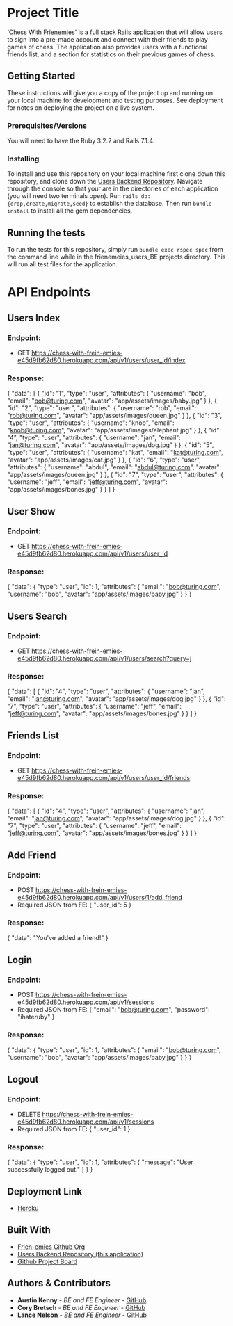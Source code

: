 # Project Title
‘Chess With Frienemies' is a full stack Rails application that will allow users to sign into a pre-made account and connect with their friends to play games of chess. The application also provides users with a functional friends list, and a section for statistics on their previous games of chess.

## Getting Started
These instructions will give you a copy of the project up and running on
your local machine for development and testing purposes. See deployment
for notes on deploying the project on a live system.

### Prerequisites/Versions
You will need to have the Ruby 3.2.2 and Rails 7.1.4.

### Installing
To install and use this repository on your local machine first clone down this repository, and clone down the [Users Backend Repository](https://github.com/frien-emies/users_BE).
Navigate through the console so that your are in the directories of each application (you will need two terminals open).
Run `rails db:{drop,create,migrate,seed}` to establish the database. Then run `bundle install` to install all the gem dependencies. 

## Running the tests
To run the tests for this repository, simply run `bundle exec rspec spec` from the command line while in the frienemeies_users_BE projects directory. This will run all test files for the application. 

# API Endpoints
## Users Index
### Endpoint:
  - GET https://chess-with-frein-emies-e45d9fb62d80.herokuapp.com/api/v1/users/user_id/index
### Response:
{
  "data": [
    {
      "id": "1",
      "type": "user",
      "attributes": {
        "username": "bob",
        "email": "bob@turing.com",
        "avatar": "app/assets/images/baby.jpg"
      }
    },
    {
      "id": "2",
      "type": "user",
      "attributes": {
        "username": "rob",
        "email": "rob@turing.com",
        "avatar": "app/assets/images/queen.jpg"
      }
    },
    {
      "id": "3",
      "type": "user",
      "attributes": {
        "username": "knob",
        "email": "knob@turing.com",
        "avatar": "app/assets/images/elephant.jpg"
      }
    },
    {
      "id": "4",
      "type": "user",
      "attributes": {
        "username": "jan",
        "email": "jan@turing.com",
        "avatar": "app/assets/images/dog.jpg"
      }
    },
    {
      "id": "5",
      "type": "user",
      "attributes": {
        "username": "kat",
        "email": "kat@turing.com",
        "avatar": "app/assets/images/cat.jpg"
      }
    },
    {
      "id": "6",
      "type": "user",
      "attributes": {
        "username": "abdul",
        "email": "abdul@turing.com",
        "avatar": "app/assets/images/queen.jpg"
    }
    },
    {
      "id": "7",
      "type": "user",
      "attributes": {
        "username": "jeff",
        "email": "jeff@turing.com",
        "avatar": "app/assets/images/bones.jpg"
      }
    }
  ]
}

## User Show
### Endpoint:
  - GET https://chess-with-frein-emies-e45d9fb62d80.herokuapp.com/api/v1/users/user_id
### Response:
{
  "data": {
    "type": "user",
    "id": 1,
    "attributes": {
      "email": "bob@turing.com",
      "username": "bob",
      "avatar": "app/assets/images/baby.jpg"
    }
  }
}

## Users Search
### Endpoint:
  - GET https://chess-with-frein-emies-e45d9fb62d80.herokuapp.com/api/v1/users/search?query=j
### Response:
{
  "data": [
    {
      "id": "4",
      "type": "user",
      "attributes": {
        "username": "jan",
        "email": "jan@turing.com",
        "avatar": "app/assets/images/dog.jpg"
      }
    },
    {
      "id": "7",
      "type": "user",
      "attributes": {
        "username": "jeff",
        "email": "jeff@turing.com",
        "avatar": "app/assets/images/bones.jpg"
      }
    }
  ]
}

## Friends List
### Endpoint:
  - GET https://chess-with-frein-emies-e45d9fb62d80.herokuapp.com/api/v1/users/user_id/friends
### Response:
{
  "data": [
    {
      "id": "4",
      "type": "user",
      "attributes": {
        "username": "jan",
        "email": "jan@turing.com",
        "avatar": "app/assets/images/dog.jpg"
      }
    },
    {
      "id": "7",
      "type": "user",
      "attributes": {
        "username": "jeff",
        "email": "jeff@turing.com",
        "avatar": "app/assets/images/bones.jpg"
      }
    }
  ]
}

## Add Friend
### Endpoint:
  - POST https://chess-with-frein-emies-e45d9fb62d80.herokuapp.com/api/v1/users/1/add_friend
  - Required JSON from FE:
  {
    "user_id": 5
  }
### Response:
{
  "data": "You've added a friend!"
}

## Login
### Endpoint:
  - POST https://chess-with-frein-emies-e45d9fb62d80.herokuapp.com/api/v1/sessions
  - Required JSON from FE:
  {
    "email": "bob@turing.com",
    "password": "ihateruby"
  }
### Response:
{
  "data": {
    "type": "user",
    "id": 1,
    "attributes": {
      "email": "bob@turing.com",
      "username": "bob",
      "avatar": "app/assets/images/baby.jpg"
    }
  }
}

## Logout
### Endpoint:
  - DELETE https://chess-with-frein-emies-e45d9fb62d80.herokuapp.com/api/v1/sessions
  - Required JSON from FE:
  {
    "user_id": 1
  }
### Response:
{
  "data": {
    "type": "user",
    "id": 1,
    "attributes": {
       "message": "User successfully logged out."
    }
  }
}

## Deployment Link
  - [Heroku](https://chess-with-frein-emies-e45d9fb62d80.herokuapp.com)

## Built With
  - [Frien-emies Github Org](https://github.com/frien-emies)
  - [Users Backend Repository (this application)](https://github.com/frien-emies/users_BE)
  - [Github Project Board](https://github.com/orgs/frien-emies/projects/2/views/1)

## Authors & Contributors 
- **Austin Kenny** - *BE and FE Engineer* -
    [GitHub](https://github.com/AustinKCodes)
- **Cory Bretsch** - *BE and FE Engineer* -
    [GitHub](https://github.com/CoryBretsch)
- **Lance Nelson** - *BE and FE Engineer* -
    [GitHub](https://github.com/LancePants97)
